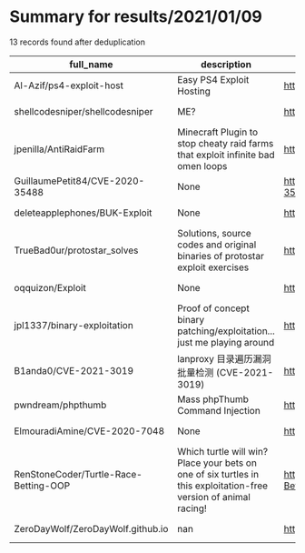 
# Summary for results/2021/01/09
    
13 records found after deduplication

| full_name | description | html_url | matched_list | matched_count | pushed_at | size | stargazers_count | language | forks_count |
|---------------------------------------|------------------------------------------------------------------------------------------------------------------|----------------------------------------------------------|-----------------------|-----------------|---------------------------|--------|--------------------|------------|---------------|
| Al-Azif/ps4-exploit-host | Easy PS4 Exploit Hosting | https://github.com/Al-Azif/ps4-exploit-host | ['exploit'] | 1 | 2021-01-09 01:15:45+00:00 | 1382 | 831 | Python | 232 |
| shellcodesniper/shellcodesniper | ME? | https://github.com/shellcodesniper/shellcodesniper | ['shellcode'] | 1 | 2021-01-09 14:13:01+00:00 | 13 | 0 | nan | 0 |
| jpenilla/AntiRaidFarm | Minecraft Plugin to stop cheaty raid farms that exploit infinite bad omen loops | https://github.com/jpenilla/AntiRaidFarm | ['exploit'] | 1 | 2021-01-09 11:51:45+00:00 | 72 | 1 | Kotlin | 0 |
| GuillaumePetit84/CVE-2020-35488 | None | https://github.com/GuillaumePetit84/CVE-2020-35488 | ['cve-2'] | 1 | 2021-01-09 16:20:49+00:00 | 21 | 2 | Python | 0 |
| deleteapplephones/BUK-Exploit | None | https://github.com/deleteapplephones/BUK-Exploit | ['exploit'] | 1 | 2021-01-09 13:12:39+00:00 | 657 | 0 | | 0 |
| TrueBad0ur/protostar_solves | Solutions, source codes and original binaries of protostar exploit exercises | https://github.com/TrueBad0ur/protostar_solves | ['exploit'] | 1 | 2021-01-09 00:52:34+00:00 | 172 | 0 | C | 0 |
| oqquizon/Exploit | None | https://github.com/oqquizon/Exploit | ['exploit'] | 1 | 2021-01-09 05:58:22+00:00 | 3 | 0 | | 0 |
| jpl1337/binary-exploitation | Proof of concept binary patching/exploitation... just me playing around | https://github.com/jpl1337/binary-exploitation | ['exploit'] | 1 | 2021-01-09 03:05:14+00:00 | 21 | 0 | C | 0 |
| B1anda0/CVE-2021-3019 | lanproxy 目录遍历漏洞批量检测 (CVE-2021-3019) | https://github.com/B1anda0/CVE-2021-3019 | ['cve-2'] | 1 | 2021-01-09 07:14:26+00:00 | 59 | 3 | Python | 5 |
| pwndream/phpthumb | Mass phpThumb Command Injection | https://github.com/pwndream/phpthumb | ['command injection'] | 1 | 2021-01-09 13:38:47+00:00 | 190 | 2 | Python | 0 |
| ElmouradiAmine/CVE-2020-7048 | None | https://github.com/ElmouradiAmine/CVE-2020-7048 | ['cve-2'] | 1 | 2021-01-09 13:54:30+00:00 | 116 | 5 | | 0 |
| RenStoneCoder/Turtle-Race-Betting-OOP | Which turtle will win? Place your bets on one of six turtles in this exploitation-free version of animal racing! | https://github.com/RenStoneCoder/Turtle-Race-Betting-OOP | ['exploit'] | 1 | 2021-01-09 18:42:10+00:00 | 1 | 0 | Python | 0 |
| ZeroDayWolf/ZeroDayWolf.github.io | nan | https://github.com/ZeroDayWolf/ZeroDayWolf.github.io | ['zeroday'] | 1 | 2021-01-09 19:25:17+00:00 | 0 | 0 | nan | 0 |

